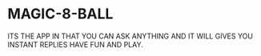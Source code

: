 # MAGIC-8-BALL

ITS THE APP IN THAT YOU CAN ASK ANYTHING AND IT WILL GIVES YOU INSTANT REPLIES HAVE FUN AND PLAY.
